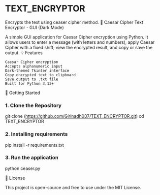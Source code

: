 # TEXT_ENCRYPTOR
Encrypts the text using ceaser cipher method.
🔐 Caesar Cipher Text Encryptor - GUI (Dark Mode)

A simple GUI application for Caesar Cipher encryption using Python. It allows users to enter a message (with letters and numbers), apply Caesar Cipher with a fixed shift, view the encrypted result, and copy or save the output.
💡 Features

    Caesar Cipher encryption
    Accepts alphanumeric input
    Dark-themed Tkinter interface
    Copy encrypted text to clipboard
    Save output to .txt file
    Built for Python 3.13+

🚀 Getting Started
### 1. Clone the Repository

git clone (https://github.com/Girinadh007/TEXT_ENCRYPTOR.git)
cd TEXT_ENCRYPTOR

### 2. Installing requirements

pip install -r requirements.txt
 
### 3. Run the application
python ceaser.py


📄 License

This project is open-source and free to use under the MIT License.
